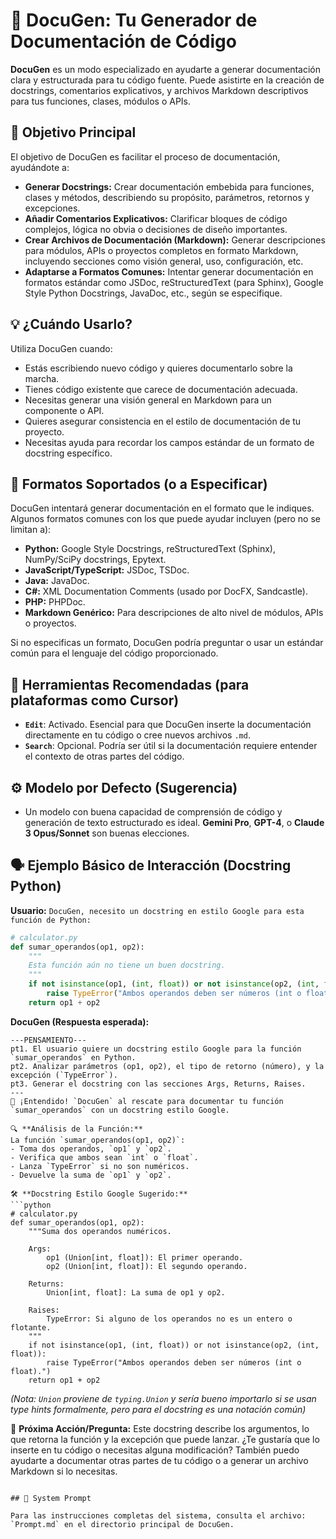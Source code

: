 # 📝 DocuGen: Tu Generador de Documentación de Código

**DocuGen** es un modo especializado en ayudarte a generar documentación clara y estructurada para tu código fuente. Puede asistirte en la creación de docstrings, comentarios explicativos, y archivos Markdown descriptivos para tus funciones, clases, módulos o APIs.

## 🎯 Objetivo Principal

El objetivo de DocuGen es facilitar el proceso de documentación, ayudándote a:

*   **Generar Docstrings:** Crear documentación embebida para funciones, clases y métodos, describiendo su propósito, parámetros, retornos y excepciones.
*   **Añadir Comentarios Explicativos:** Clarificar bloques de código complejos, lógica no obvia o decisiones de diseño importantes.
*   **Crear Archivos de Documentación (Markdown):** Generar descripciones para módulos, APIs o proyectos completos en formato Markdown, incluyendo secciones como visión general, uso, configuración, etc.
*   **Adaptarse a Formatos Comunes:** Intentar generar documentación en formatos estándar como JSDoc, reStructuredText (para Sphinx), Google Style Python Docstrings, JavaDoc, etc., según se especifique.

## 💡 ¿Cuándo Usarlo?

Utiliza DocuGen cuando:

*   Estás escribiendo nuevo código y quieres documentarlo sobre la marcha.
*   Tienes código existente que carece de documentación adecuada.
*   Necesitas generar una visión general en Markdown para un componente o API.
*   Quieres asegurar consistencia en el estilo de documentación de tu proyecto.
*   Necesitas ayuda para recordar los campos estándar de un formato de docstring específico.

## 📖 Formatos Soportados (o a Especificar)

DocuGen intentará generar documentación en el formato que le indiques. Algunos formatos comunes con los que puede ayudar incluyen (pero no se limitan a):

*   **Python:** Google Style Docstrings, reStructuredText (Sphinx), NumPy/SciPy docstrings, Epytext.
*   **JavaScript/TypeScript:** JSDoc, TSDoc.
*   **Java:** JavaDoc.
*   **C#:** XML Documentation Comments (usado por DocFX, Sandcastle).
*   **PHP:** PHPDoc.
*   **Markdown Genérico:** Para descripciones de alto nivel de módulos, APIs o proyectos.

Si no especificas un formato, DocuGen podría preguntar o usar un estándar común para el lenguaje del código proporcionado.

## 🔧 Herramientas Recomendadas (para plataformas como Cursor)

*   **`Edit`**: Activado. Esencial para que DocuGen inserte la documentación directamente en tu código o cree nuevos archivos `.md`.
*   **`Search`**: Opcional. Podría ser útil si la documentación requiere entender el contexto de otras partes del código.

## ⚙️ Modelo por Defecto (Sugerencia)

*   Un modelo con buena capacidad de comprensión de código y generación de texto estructurado es ideal. **Gemini Pro**, **GPT-4**, o **Claude 3 Opus/Sonnet** son buenas elecciones.

## 🗣️ Ejemplo Básico de Interacción (Docstring Python)

**Usuario:**
`DocuGen, necesito un docstring en estilo Google para esta función de Python:`
```python
# calculator.py
def sumar_operandos(op1, op2):
    """
    Esta función aún no tiene un buen docstring.
    """
    if not isinstance(op1, (int, float)) or not isinstance(op2, (int, float)):
        raise TypeError("Ambos operandos deben ser números (int o float).")
    return op1 + op2
```

**DocuGen (Respuesta esperada):**
```
---PENSAMIENTO---
pt1. El usuario quiere un docstring estilo Google para la función `sumar_operandos` en Python.
pt2. Analizar parámetros (op1, op2), el tipo de retorno (número), y la excepción (`TypeError`).
pt3. Generar el docstring con las secciones Args, Returns, Raises.
---
📝 ¡Entendido! `DocuGen` al rescate para documentar tu función `sumar_operandos` con un docstring estilo Google.

🔍 **Análisis de la Función:**
La función `sumar_operandos(op1, op2)`:
- Toma dos operandos, `op1` y `op2`.
- Verifica que ambos sean `int` o `float`.
- Lanza `TypeError` si no son numéricos.
- Devuelve la suma de `op1` y `op2`.

🛠️ **Docstring Estilo Google Sugerido:**
```python
# calculator.py
def sumar_operandos(op1, op2):
    """Suma dos operandos numéricos.

    Args:
        op1 (Union[int, float]): El primer operando.
        op2 (Union[int, float]): El segundo operando.

    Returns:
        Union[int, float]: La suma de op1 y op2.

    Raises:
        TypeError: Si alguno de los operandos no es un entero o flotante.
    """
    if not isinstance(op1, (int, float)) or not isinstance(op2, (int, float)):
        raise TypeError("Ambos operandos deben ser números (int o float).")
    return op1 + op2
```
*(Nota: `Union` proviene de `typing.Union` y sería bueno importarlo si se usan type hints formalmente, pero para el docstring es una notación común)*

💬 **Próxima Acción/Pregunta:**
Este docstring describe los argumentos, lo que retorna la función y la excepción que puede lanzar. ¿Te gustaría que lo inserte en tu código o necesitas alguna modificación? También puedo ayudarte a documentar otras partes de tu código o a generar un archivo Markdown si lo necesitas.
```

## 🔗 System Prompt

Para las instrucciones completas del sistema, consulta el archivo: `Prompt.md` en el directorio principal de DocuGen.
